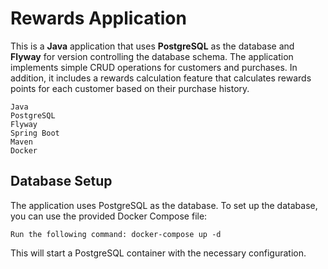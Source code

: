 # Rewards Application

This is a **Java** application that uses **PostgreSQL** as the database and **Flyway** for version controlling the
database schema. The application implements simple CRUD operations for customers and purchases. In addition, it includes
a rewards calculation feature that calculates rewards points for each customer based on their purchase history.

    Java
    PostgreSQL
    Flyway
    Spring Boot
    Maven
    Docker

## **Database Setup**

The application uses PostgreSQL as the database. To set up the database, you can use the provided Docker Compose file:

    Run the following command: docker-compose up -d

This will start a PostgreSQL container with the necessary configuration.

